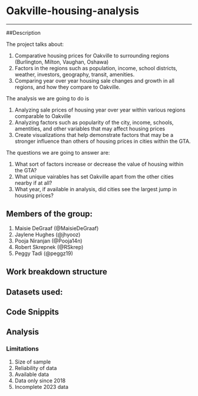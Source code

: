 # Oakville-housing-analysis

-------------------

##Description

The project talks about:

1. Comparative housing prices for Oakville to surrounding regions (Burlington, Milton, Vaughan, Oshawa)
2. Factors in the regions such as population, income, school districts, weather, investors, geography, transit, amenities.
3. Comparing year over year housing sale changes and growth in all regions, and how they compare to Oakville.


The analysis we are going to do is

1. Analyzing sale prices of housing year over year within various regions comparable to Oakville
2. Analyzing factors such as popularity of the city, income, schools, amentities, and other variables that may affect housing prices
3. Create visualizations that help demonstrate factors that may be a stronger influence than others of housing prices in cities within the GTA.

   
The questions we are going to answer are:

1. What sort of factors increase or decrease the value of housing within the GTA?
2. What unique vairables has set Oakville apart from the other cities nearby if at all?
3. What year, if available in analysis, did cities see the largest jump in housing prices?

   
## Members of the group:
1. Maisie DeGraaf (@MaisieDeGraaf)
2. Jaylene Hughes (@jhyooz)
3. Pooja Niranjan (@Pooja14n)
4. Robert Skrepnek (@RSkrep)
5. Peggy Tadi (@peggz19)

   
## Work breakdown structure

## Datasets used:

## Code Snippits

## Analysis

### Limitations
1. Size of sample
2. Reliability of data
3. Available data
4. Data only since 2018
4. Incomplete 2023 data
